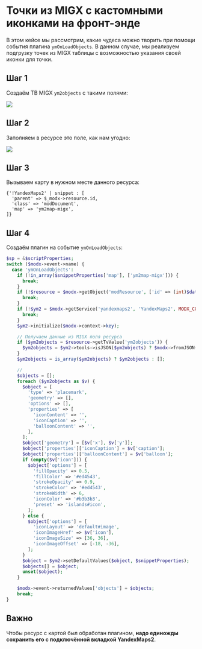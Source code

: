 # Точки из MIGX с кастомными иконками на фронт-энде

В этом кейсе мы рассмотрим, какие чудеса можно творить при помощи события плагина `ymOnLoadObjects`. В данном случае, мы реализуем подгрузку точек из MIGX таблицы с возможностью указания своей иконки для точки.

## Шаг 1

Создаём ТВ MIGX `ym2objects` с такими полями:

[![](https://file.modx.pro/files/a/9/7/a971d58b922b05ca69b935b098240db7.png)](https://file.modx.pro/files/a/9/7/a971d58b922b05ca69b935b098240db7.png)

## Шаг 2

Заполняем в ресурсе это поле, как нам угодно:

[![](https://file.modx.pro/files/6/1/4/614a4d0ee6a9e58d06ebd11977401793.png)](https://file.modx.pro/files/6/1/4/614a4d0ee6a9e58d06ebd11977401793.png)

## Шаг 3

Вызываем карту в нужном месте данного ресурса:

```fenom
{'!YandexMaps2' | snippet : [
  'parent' => $_modx->resource.id,
  'class' => 'modDocument',
  'map' => 'ym2map-migx',
]}
```

## Шаг 4

Создаём плагин на событие `ymOnLoadObjects`:

```php
$sp = &$scriptProperties;
switch ($modx->event->name) {
  case 'ymOnLoadObjects':
    if (!in_array($snippetProperties['map'], ['ym2map-migx'])) {
      break;
    }
    if (!$resource = $modx->getObject('modResource', ['id' => (int)$data['parent']])) {
      break;
    }
    if (!$ym2 = $modx->getService('yandexmaps2', 'YandexMaps2', MODX_CORE_PATH . 'components/yandexmaps2/model/yandexmaps2/')) {
      break;
    }
    $ym2->initialize($modx->context->key);

    // Получаем данные из MIGX поля ресурса
    if ($ym2objects = $resource->getTvValue('ym2objects')) {
      $ym2objects = $ym2->tools->isJSON($ym2objects) ? $modx->fromJSON($ym2objects) : $ym2objects;
    }
    $ym2objects = is_array($ym2objects) ? $ym2objects : [];

    //
    $objects = [];
    foreach ($ym2objects as $v) {
      $object = [
        'type' => 'placemark',
        'geometry' => [],
        'options' => [],
        'properties' => [
          'iconContent' => '',
          'iconCaption' => '',
          'balloonContent' => '',
        ],
      ];
      $object['geometry'] = [$v['x'], $v['y']];
      $object['properties']['iconCaption'] = $v['caption'];
      $object['properties']['balloonContent'] = $v['balloon'];
      if (empty($v['icon'])) {
        $object['options'] = [
          'fillOpacity' => 0.5,
          'fillColor' => '#ed4543',
          'strokeOpacity' => 0.9,
          'strokeColor' => '#ed4543',
          'strokeWidth' => 6,
          'iconColor' => '#b3b3b3',
          'preset' => 'islands#icon',
        ];
      } else {
        $object['options'] = [
          'iconLayout' => 'default#image',
          'iconImageHref' => $v['icon'],
          'iconImageSize' => [36, 36],
          'iconImageOffset' => [-18, -36],
        ];
      }
      $object = $ym2->setDefaultValues($object, $snippetProperties);
      $objects[] = $object;
      unset($object);
    }

    $modx->event->returnedValues['objects'] = $objects;
    break;
}
```

## Важно

Чтобы ресурс с картой был обработан плагином, **надо единожды сохранить его с подключённой вкладкой YandexMaps2**.
